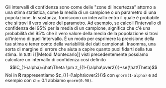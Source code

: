 Gli intervalli di confidenza sono come delle "zone di incertezza" attorno a una stima statistica, come la media di un campione o un parametro di una popolazione. In sostanza, forniscono un intervallo entro il quale è probabile che si trovi il vero valore del parametro.
Ad esempio, se calcoli l'intervallo di confidenza del 95% per la media di un campione, significa che c'è una probabilità del 95% che il vero valore della media della popolazione si trovi all'interno di quell'intervallo.
È un modo per esprimere la precisione della tua stima e tener conto della variabilità dei dati campionati. Insomma, una sorta di margine di errore che aiuta a capire quanto puoi fidarti della tua stima.
In tutti i [[Metodi Montecarlo]] visti precedentemente possiamo calcolare un intervallo di confidenza così definito $$IC_(1-\alpha)=\hat\Theta \pm z_{(1-{\alpha\over2})}*se(\hat\Theta)$$Noi in **R** rappresentiamo $z_{(1-{\alpha\over2})}$ con ``qnorm(1-alpha)`` e ad esempio con $\alpha=0.1$ abbiamo ``qnorm(0.90)``. 